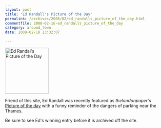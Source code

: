```yaml
---
layout: post
title: "Ed Randall's Picture of the Day"
permalink: /archives/2008/02/ed_randalls_picture_of_the_day.html
commentfile: 2008-02-18-ed_randalls_picture_of_the_day
category: around_town
date: 2008-02-18 13:32:07

---
```


<a href="/assets/images/2008/eds_picture.jpg"><img src="/assets/images/2008/eds_picture-thumb.jpg" width="143" height="150" alt="Ed Randal's Picture of the Day" class="photo right" /></a>

Friend of this site, Ed Randall was recently featured as *thelondonpaper*'s [Picture of the day](http://www.thelondonpaper.com/cs/Satellite/london/talk?packedargs=categoryId%3D1154364219957) with a funny reminder of the dangers of parking near the Thames.

Be sure to see Ed's winning entry before it is archived off the site.

